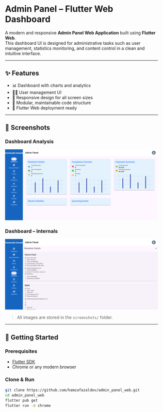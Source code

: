 # Admin Panel – Flutter Web Dashboard

A modern and responsive **Admin Panel Web Application** built using **Flutter Web**.  
This dashboard UI is designed for administrative tasks such as user management, statistics monitoring, and content control in a clean and intuitive interface.

---

## ✨ Features

- 📊 Dashboard with charts and analytics
- 🧑‍💼 User management UI
- 📱 Responsive design for all screen sizes
- 🧱 Modular, maintainable code structure
- 🚀 Flutter Web deployment ready

---

## 📸 Screenshots

### Dashboard Analysis
![Light Mode](screenshots/dashboard1.png)

### Dashboard – Internals
![Dark Mode](screenshots/dashboard2.png)

> All images are stored in the `screenshots/` folder.

---

## 🚀 Getting Started

### Prerequisites

- [Flutter SDK](https://flutter.dev/docs/get-started/install)
- Chrome or any modern browser

### Clone & Run

```bash
git clone https://github.com/hamzafazaldev/admin_panel_web.git
cd admin_panel_web
flutter pub get
flutter run -d chrome
